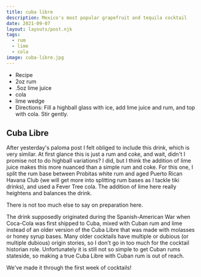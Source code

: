 ```yaml
---
title: cuba libre
description: Mexico's most popular grapefruit and tequila cocktail
date: 2021-09-07
layout: layouts/post.njk
tags:
  - rum
  - lime
  - cola
image: cuba-libre.jpg
---
```

 - Recipe
 - 2oz rum
 - .5oz lime juice
 - cola
 - lime wedge
 - Directions: Fill a highball glass with ice, add lime juice and rum, and top with cola. Stir gently.

## Cuba Libre

After yesterday's paloma post I felt obliged to include this drink, which is very similar. At first glance this is just a rum and coke, and wait, didn't I promise not to do highball variations? I did, but I think the addition of lime juice makes this more nuanced than a simple rum and coke. For this one, I split the rum base between Probitas white rum and aged Puerto Rican Havana Club (we will get more into splitting rum bases as I tackle tiki drinks), and used a Fever Tree cola. The addition of lime here really heightens and balances the drink.

There is not too much else to say on preparation here.

The drink supposedly originated during the Spanish-American War when Coca-Cola was first shipped to Cuba, mixed with Cuban rum and lime instead of an older version of the Cuba Libre that was made with molasses or honey syrup bases. Many older cocktails have multiple or dubious (or multiple dubious) origin stories, so I don't go in too much for the cocktail historian role. Unfortunately it is still not so simple to get Cuban rums stateside, so making a true Cuba Libre with Cuban rum is out of reach.

We've made it through the first week of cocktails!
